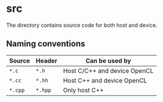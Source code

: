 # src

The directory contains source code for both host and device.

## Naming conventions

| Source  | Header  | Can be used by               |
|---------|---------|------------------------------|
| `*.c`   | `*.h`   | Host C/C++ and device OpenCL |
| `*.cc`  | `*.hh`  | Host C++ and device OpenCL   |
| `*.cpp` | `*.hpp` | Only host C++                |
